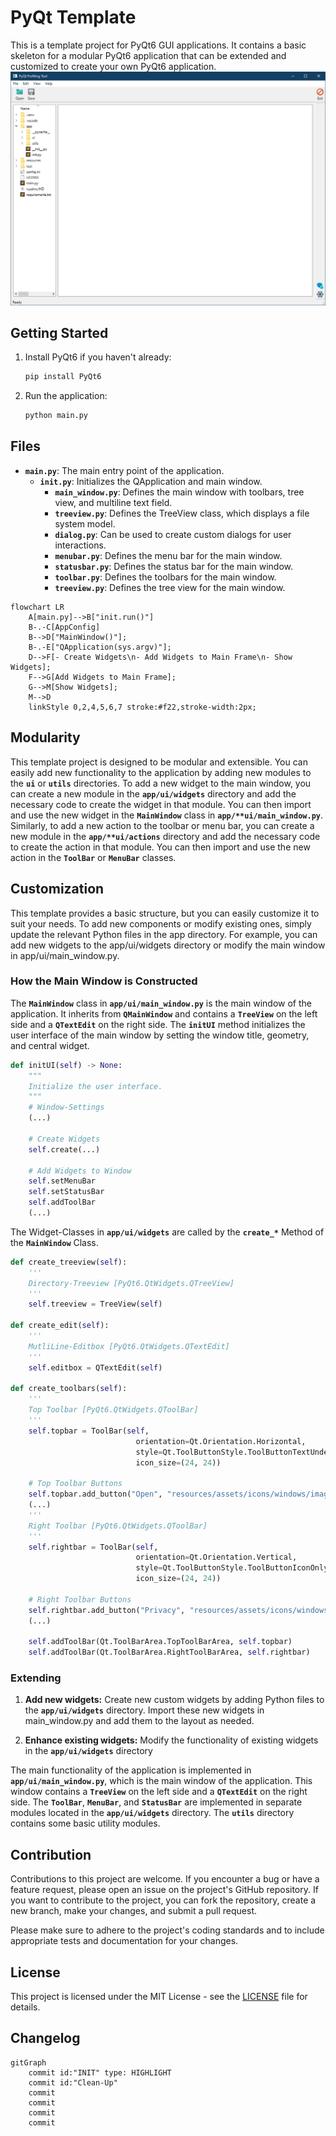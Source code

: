# PyQt Template
This is a template project for PyQt6 GUI applications. It contains a basic skeleton for a modular PyQt6 application that can be extended and customized to create your own PyQt6 application.
![](screen.png)
## Getting Started
1. Install PyQt6 if you haven't already:
    ```python
    pip install PyQt6
    ```

2. Run the application:
    ```python
    python main.py
    ```
## Files
* **`main.py`**: The main entry point of the application.
  * **`init.py`**: Initializes the QApplication and main window.
    * **`main_window.py`**: Defines the main window with toolbars, tree view, and multiline text field.
    * **`treeview.py`**: Defines the TreeView class, which displays a file system model.
    * **`dialog.py`**: Can be used to create custom dialogs for user interactions.
    * **`menubar.py`**: Defines the menu bar for the main window.
    * **`statusbar.py`**: Defines the status bar for the main window.
    * **`toolbar.py`**: Defines the toolbars for the main window.
    * **`treeview.py`**: Defines the tree view for the main window.
```mermaid
flowchart LR
    A[main.py]-->B["init.run()"]
    B-.-C[AppConfig]
    B-->D["MainWindow()"];
    B-.-E["QApplication(sys.argv)"];
    D-->F[- Create Widgets\n- Add Widgets to Main Frame\n- Show Widgets];
    F-->G[Add Widgets to Main Frame];
    G-->M[Show Widgets];
    M-->D
    linkStyle 0,2,4,5,6,7 stroke:#f22,stroke-width:2px;
```
## Modularity
This template project is designed to be modular and extensible. You can easily add new functionality to the application by adding new modules to the **`ui`** or **`utils`** directories. To add a new widget to the main window, you can create a new module in the **`app/ui/widgets`** directory and add the necessary code to create the widget in that module. You can then import and use the new widget in the **`MainWindow`** class in **`app/**ui/main_window.py`**. Similarly, to add a new action to the toolbar or menu bar, you can create a new module in the **`app/**ui/actions`** directory and add the necessary code to create the action in that module. You can then import and use the new action in the **`ToolBar`** or **`MenuBar`** classes.

## Customization
This template provides a basic structure, but you can easily customize it to suit your needs. To add new components or modify existing ones, simply update the relevant Python files in the app directory. For example, you can add new widgets to the app/ui/widgets directory or modify the main window in app/ui/main_window.py.

### How the Main Window is Constructed
The **`MainWindow`** class in **`app/ui/main_window.py`** is the main window of the application. It inherits from **`QMainWindow`** and contains a **`TreeView`** on the left side and a **`QTextEdit`** on the right side. The **`initUI`** method initializes the user interface of the main window by setting the window title, geometry, and central widget.
```python
def initUI(self) -> None:
    """
    Initialize the user interface.
    """
    # Window-Settings
    (...)

    # Create Widgets
    self.create(...)

    # Add Widgets to Window
    self.setMenuBar
    self.setStatusBar
    self.addToolBar
    (...)
```
The Widget-Classes in **`app/ui/widgets`** are called by the **`create_*`** Method of the **`MainWindow`** Class.
```python
def create_treeview(self):
    '''
    Directory-Treeview [PyQt6.QtWidgets.QTreeView]
    '''
    self.treeview = TreeView(self)

def create_edit(self):
    '''
    MutliLine-Editbox [PyQt6.QtWidgets.QTextEdit]
    '''
    self.editbox = QTextEdit(self)

def create_toolbars(self):
    '''
    Top Toolbar [PyQt6.QtWidgets.QToolBar]
    '''
    self.topbar = ToolBar(self,
                            orientation=Qt.Orientation.Horizontal,
                            style=Qt.ToolButtonStyle.ToolButtonTextUnderIcon,
                            icon_size=(24, 24))

    # Top Toolbar Buttons
    self.topbar.add_button("Open", "resources/assets/icons/windows/imageres-10.ico", self.open_file)
    (...)
    '''
    Right Toolbar [PyQt6.QtWidgets.QToolBar]
    '''
    self.rightbar = ToolBar(self,
                            orientation=Qt.Orientation.Vertical,
                            style=Qt.ToolButtonStyle.ToolButtonIconOnly,
                            icon_size=(24, 24))

    # Right Toolbar Buttons
    self.rightbar.add_button("Privacy", "resources/assets/icons/windows/shell32-167.ico", self.privacy_window)
    (...)

    self.addToolBar(Qt.ToolBarArea.TopToolBarArea, self.topbar)
    self.addToolBar(Qt.ToolBarArea.RightToolBarArea, self.rightbar)
```
### Extending
1. **Add new widgets:** Create new custom widgets by adding Python files to the **`app/ui/widgets`** directory. Import these new widgets in main_window.py and add them to the layout as needed.

2. **Enhance existing widgets:** Modify the functionality of existing widgets in the **`app/ui/widgets`** directory


The main functionality of the application is implemented in **`app/ui/main_window.py`**, which is the main window of the application. This window contains a **`TreeView`** on the left side and a **`QTextEdit`** on the right side. The **`ToolBar`**, **`MenuBar`**, and **`StatusBar`** are implemented in separate modules located in the **`app/ui/widgets`** directory. The **`utils`** directory contains some basic utility modules.


## Contribution
Contributions to this project are welcome. If you encounter a bug or have a feature request, please open an issue on the project's GitHub repository. If you want to contribute to the project, you can fork the repository, create a new branch, make your changes, and submit a pull request.

Please make sure to adhere to the project's coding standards and to include appropriate tests and documentation for your changes.

## License
This project is licensed under the MIT License - see the [LICENSE](./LICENSE) file for details.

## Changelog
```mermaid 
gitGraph
    commit id:"INIT" type: HIGHLIGHT
    commit id:"Clean-Up"
    commit
    commit
    commit
    commit
```
